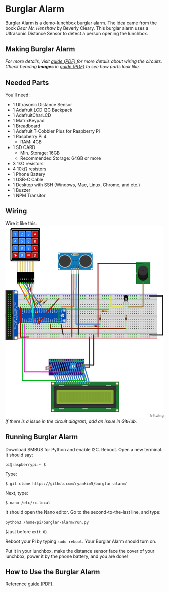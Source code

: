 # Burglar Alarm
Burglar Alarm is a demo-lunchbox burglar alarm. The idea came from the book _Dear Mr. Henshaw_ by Beverly Cleary. This burglar alarm uses a Ultrasonic Distance Sensor to detect a person opening the lunchbox.


## Making Burglar Alarm
_For more details, visit [guide (PDF)](./docs/RyanKim_BurglarAlarm.pdf) for more details about wiring the circuits. Check heading **Images** in [guide (PDF)](./docs/RyanKim_BurglarAlarm.pdf) to see how parts look like._

## Needed Parts
You'll need:
* 1 Ultrasonic Distance Sensor
* 1 Adafruit LCD I2C Backpack
* 1 AdafruitCharLCD
* 1 MatrixKeypad
* 1 Breadboard
* 1 Adafruit T-Cobbler Plus for Raspberry Pi
* 1 Raspberry Pi 4
  * RAM: 4GB
* 1 SD CARD
  * Min. Storage: 16GB
  * Recommended Storage: 64GB or more
* 3 1kΩ resistors
* 4 10kΩ resistors
* 1 Phone Battery
* 1 USB-C Cable
* 1 Desktop with SSH (Windows, Mac, Linux, Chrome, and etc.)
* 1 Buzzer
* 1 NPM Transitor

## Wiring
Wire it like this:
![Burglar Alarm Circuit](./docs/circuits/burglar-alarm-circuit_bb.png)
_If there is a issue in the circuit diagram, add an issue in GitHub._

## Running Burglar Alarm
Download SMBUS for Python and enable I2C. Reboot.
Open a new terminal. It should say:
```
pi@raspberrypi:~ $
```

Type:
```
$ git clone https://github.com/ryankim5/burglar-alarm/
```

Next, type:
```
$ nano /etc/rc.local
```

It should open the Nano editor. Go to the second-to-the-last line, and type:
```
python3 /home/pi/burglar-alarm/run.py
```
(Just before `exit 0`)

Reboot your Pi by typing `sudo reboot`. Your Burglar Alarm should turn on.

Put it in your lunchbox, make the distance sensor face the cover of your lunchbox, power it by the phone battery, and you are done!


## How to Use the Burglar Alarm
Reference [guide (PDF)](./docs/RyanKim_BurglarAlarm.pdf).
